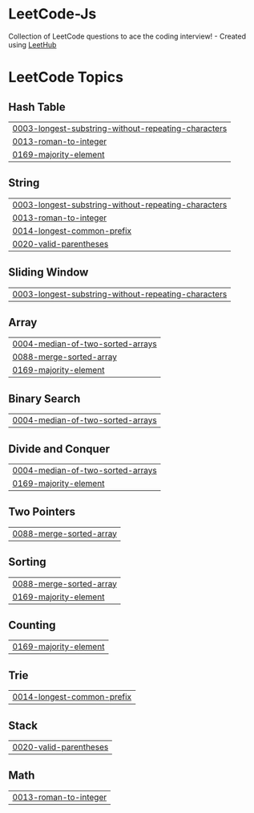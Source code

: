 # LeetCode-Js
Collection of LeetCode questions to ace the coding interview! - Created using [LeetHub](https://github.com/QasimWani/LeetHub)

<!---LeetCode Topics Start-->
# LeetCode Topics
## Hash Table
|  |
| ------- |
| [0003-longest-substring-without-repeating-characters](https://github.com/Enr1coFreitas/LeetCode-Js/tree/master/0003-longest-substring-without-repeating-characters) |
| [0013-roman-to-integer](https://github.com/Enr1coFreitas/LeetCode-Js/tree/master/0013-roman-to-integer) |
| [0169-majority-element](https://github.com/Enr1coFreitas/LeetCode-Js/tree/master/0169-majority-element) |
## String
|  |
| ------- |
| [0003-longest-substring-without-repeating-characters](https://github.com/Enr1coFreitas/LeetCode-Js/tree/master/0003-longest-substring-without-repeating-characters) |
| [0013-roman-to-integer](https://github.com/Enr1coFreitas/LeetCode-Js/tree/master/0013-roman-to-integer) |
| [0014-longest-common-prefix](https://github.com/Enr1coFreitas/LeetCode-Js/tree/master/0014-longest-common-prefix) |
| [0020-valid-parentheses](https://github.com/Enr1coFreitas/LeetCode-Js/tree/master/0020-valid-parentheses) |
## Sliding Window
|  |
| ------- |
| [0003-longest-substring-without-repeating-characters](https://github.com/Enr1coFreitas/LeetCode-Js/tree/master/0003-longest-substring-without-repeating-characters) |
## Array
|  |
| ------- |
| [0004-median-of-two-sorted-arrays](https://github.com/Enr1coFreitas/LeetCode-Js/tree/master/0004-median-of-two-sorted-arrays) |
| [0088-merge-sorted-array](https://github.com/Enr1coFreitas/LeetCode-Js/tree/master/0088-merge-sorted-array) |
| [0169-majority-element](https://github.com/Enr1coFreitas/LeetCode-Js/tree/master/0169-majority-element) |
## Binary Search
|  |
| ------- |
| [0004-median-of-two-sorted-arrays](https://github.com/Enr1coFreitas/LeetCode-Js/tree/master/0004-median-of-two-sorted-arrays) |
## Divide and Conquer
|  |
| ------- |
| [0004-median-of-two-sorted-arrays](https://github.com/Enr1coFreitas/LeetCode-Js/tree/master/0004-median-of-two-sorted-arrays) |
| [0169-majority-element](https://github.com/Enr1coFreitas/LeetCode-Js/tree/master/0169-majority-element) |
## Two Pointers
|  |
| ------- |
| [0088-merge-sorted-array](https://github.com/Enr1coFreitas/LeetCode-Js/tree/master/0088-merge-sorted-array) |
## Sorting
|  |
| ------- |
| [0088-merge-sorted-array](https://github.com/Enr1coFreitas/LeetCode-Js/tree/master/0088-merge-sorted-array) |
| [0169-majority-element](https://github.com/Enr1coFreitas/LeetCode-Js/tree/master/0169-majority-element) |
## Counting
|  |
| ------- |
| [0169-majority-element](https://github.com/Enr1coFreitas/LeetCode-Js/tree/master/0169-majority-element) |
## Trie
|  |
| ------- |
| [0014-longest-common-prefix](https://github.com/Enr1coFreitas/LeetCode-Js/tree/master/0014-longest-common-prefix) |
## Stack
|  |
| ------- |
| [0020-valid-parentheses](https://github.com/Enr1coFreitas/LeetCode-Js/tree/master/0020-valid-parentheses) |
## Math
|  |
| ------- |
| [0013-roman-to-integer](https://github.com/Enr1coFreitas/LeetCode-Js/tree/master/0013-roman-to-integer) |
<!---LeetCode Topics End-->